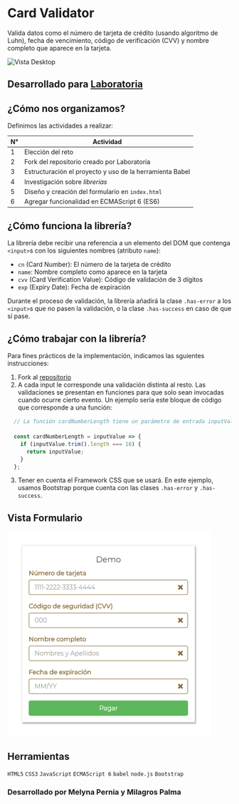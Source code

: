 # Card Validator
Valida datos como el número de tarjeta de crédito (usando algoritmo de Luhn), fecha de vencimiento, código de verificación (CVV) y nombre completo que aparece en la tarjeta.

![Vista Desktop](https://fotos.subefotos.com/942f349d7db0839ffa7607f2d2a0906bo.png)

## Desarrollado para [Laboratoria](http://laboratoria.la)

## ¿Cómo nos organizamos?
Definimos las actividades a realizar:

| N°  | Actividad |
| ---------- | ---------- |
| 1 | Elección del reto                                          |
| 2 | Fork del repositorio creado por Laboratoria                |
| 3 | Estructuración el proyecto y uso de la herramienta Babel   |
| 4 | Investigación sobre _librerías_                            |
| 5 | Diseño y creación del formulario en `index.html`           |
| 6 | Agregar funcionalidad en ECMAScript 6 (ES6)                |

## ¿Cómo funciona la librería?
La librería debe recibir una referencia a un elemento del DOM que contenga `<input>`s con los siguientes nombres (atributo `name`):

* `cn` (Card Number): El número de la tarjeta de crédito
* `name`: Nombre completo como aparece en la tarjeta
* `cvv` (Card Verification Value): Código de validación de 3 dígitos
* `exp` (Expiry Date): Fecha de expiración

Durante el proceso de validación, la librería añadirá la clase `.has-error` a los `<input>`s que no pasen la validación, o la clase `.has-success` en caso de que sí pase.

## ¿Cómo trabajar con la librería?
Para fines prácticos de la implementación, indicamos las sguientes instrucciones:
1. Fork al [repositorio](https://github.com/milagrospalma/card-validator)
2. A cada input le corresponde una validación distinta al resto. Las validaciones se presentan en funciones para que solo sean invocadas cuando ocurre cierto evento. Un ejemplo sería este bloque de código que corresponde a una función:
```js
  // La función cardNumberLength tiene un parámetro de entrada inputValue
  
  const cardNumberLength = inputValue => {
    if (inputValue.trim().length === 16) {
      return inputValue;
    }
  };
```
3. Tener en cuenta el Framework CSS que se usará. En este ejemplo, usamos Bootstrap porque cuenta con las clases `.has-error` y `.has-success`.

## Vista Formulario
![Demo](public/assets/docs/demo.png)

## Herramientas
`HTML5` `CSS3` `JavaScript` `ECMAScript 6` `babel` `node.js` `Bootstrap`

### Desarrollado por Melyna Pernia y Milagros Palma